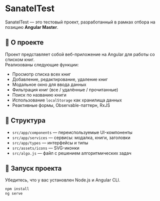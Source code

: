 # SanatelTest

SanatelTest — это тестовый проект, разработанный в рамках отбора на позицию **Angular Master**.

## 📌 О проекте

Проект представляет собой веб-приложение на Angular для работы со списком книг.  
Реализованы следующие функции:

- Просмотр списка всех книг
- Добавление, редактирование, удаление книг
- Модальное окно для ввода данных
- Фильтрация книг (все / удалённые / прочитанные)
- Поиск по названию книги
- Использование `localStorage` как хранилища данных
- Реактивные формы, Observable-паттерн, RxJS

## 📁 Структура

- `src/app/components` — переиспользуемые UI-компоненты
- `src/app/services` — сервисы: модалка, книги, заголовки
- `src/app/types` — интерфейсы и типы
- `src/assets/icons` — SVG-иконки
- `src/algo.js` — файл с решением алгоритмических задач

## 🚀 Запуск проекта

Убедитесь, что у вас установлен Node.js и Angular CLI.

```bash
npm install
ng serve
